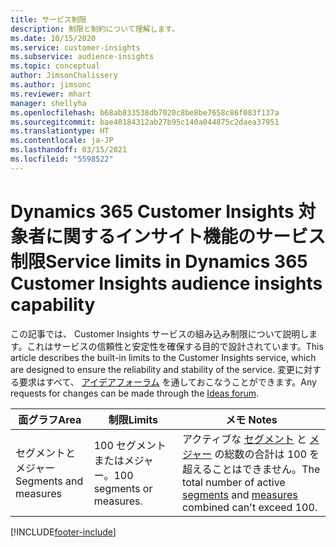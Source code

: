 ```yaml
---
title: サービス制限
description: 制限と制約について理解します。
ms.date: 10/15/2020
ms.service: customer-insights
ms.subservice: audience-insights
ms.topic: conceptual
author: JimsonChalissery
ms.author: jimsonc
ms.reviewer: mhart
manager: shellyha
ms.openlocfilehash: b68ab833538db7020c8be8be7658c86f083f137a
ms.sourcegitcommit: bae40184312ab27b95c140a044875c2daea37951
ms.translationtype: HT
ms.contentlocale: ja-JP
ms.lasthandoff: 03/15/2021
ms.locfileid: "5598522"
---
```

# <a name="service-limits-in-dynamics-365-customer-insights-audience-insights-capability"></a><span data-ttu-id="0a0ee-103">Dynamics 365 Customer Insights 対象者に関するインサイト機能のサービス制限</span><span class="sxs-lookup"><span data-stu-id="0a0ee-103">Service limits in Dynamics 365 Customer Insights audience insights capability</span></span>

<span data-ttu-id="0a0ee-104">この記事では、 Customer Insights サービスの組み込み制限について説明します。これはサービスの信頼性と安定性を確保する目的で設計されています。</span><span class="sxs-lookup"><span data-stu-id="0a0ee-104">This article describes the built-in limits to the Customer Insights service, which are designed to ensure the reliability and stability of the service.</span></span> <span data-ttu-id="0a0ee-105">変更に対する要求はすべて、 [アイデアフォーラム](https://go.microsoft.com/fwlink/?linkid=2074172) を通しておこなうことができます。</span><span class="sxs-lookup"><span data-stu-id="0a0ee-105">Any requests for changes can be made through the [Ideas forum](https://go.microsoft.com/fwlink/?linkid=2074172).</span></span> 
 
| <span data-ttu-id="0a0ee-106">面グラフ</span><span class="sxs-lookup"><span data-stu-id="0a0ee-106">Area</span></span>  | <span data-ttu-id="0a0ee-107">制限</span><span class="sxs-lookup"><span data-stu-id="0a0ee-107">Limits</span></span>  | <span data-ttu-id="0a0ee-108">メモ </span><span class="sxs-lookup"><span data-stu-id="0a0ee-108">Notes</span></span> |
|-------------|---------------------------------------------------------------------|---------------------------------------------------------------------|
| <span data-ttu-id="0a0ee-109">セグメントとメジャー</span><span class="sxs-lookup"><span data-stu-id="0a0ee-109">Segments and measures</span></span> | <span data-ttu-id="0a0ee-110">100 セグメントまたはメジャー。</span><span class="sxs-lookup"><span data-stu-id="0a0ee-110">100 segments or measures.</span></span> | <span data-ttu-id="0a0ee-111">アクティブな [セグメント](segments.md) と [メジャー](measures.md) の総数の合計は 100 を超えることはできません。</span><span class="sxs-lookup"><span data-stu-id="0a0ee-111">The total number of active [segments](segments.md) and [measures](measures.md) combined can't exceed 100.</span></span>  |


[!INCLUDE[footer-include](../includes/footer-banner.md)]